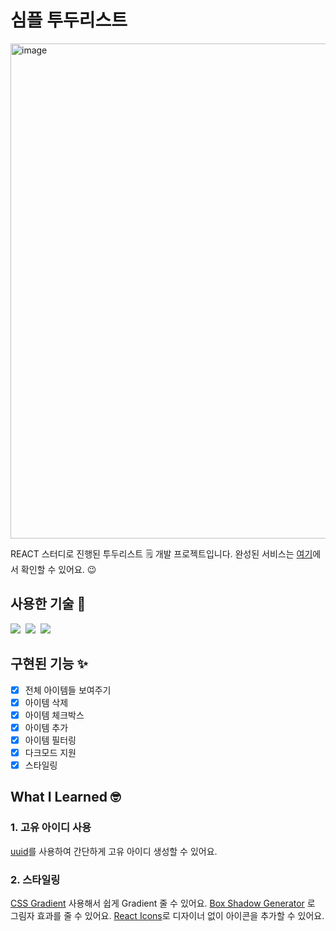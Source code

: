 # 심플 투두리스트 
<img width="792" alt="image" src="https://user-images.githubusercontent.com/119949731/235279964-4c45ba46-f6d5-4d82-9888-d8098ea5620d.png">

REACT 스터디로 진행된 투두리스트 🗒️ 개발 프로젝트입니다.
완성된 서비스는 [여기](https://clairepaek.github.io/TodoList/)에서 확인할 수 있어요. 😉

## 사용한 기술 🔧
<img src="https://img.shields.io/badge/React-61DAFB?style=flat&logo=React&logoColor=white"/>&#160;
<img src="https://img.shields.io/badge/PostCSS-DD3A0A?style=flat&logo=CSS3&logoColor=white"/>&#160;
<img src="https://img.shields.io/badge/JavaScript-F7DF1E?style=flat&logo=JavaScript&logoColor=white"/>&#160;

## 구현된 기능 ✨

- [x] 전체 아이템들 보여주기
- [x] 아이템 삭제
- [x] 아이템 체크박스
- [x] 아이템 추가
- [x] 아이템 필터링
- [x] 다크모드 지원
- [x] 스타일링

## What I Learned 🤓

### 1. 고유 아이디 사용

[uuid](https://www.npmjs.com/package/uuid)를 사용하여 간단하게 고유 아이디 생성할 수 있어요.

### 2. 스타일링

[CSS Gradient](https://cssgradient.io/) 사용해서 쉽게 Gradient 줄 수 있어요.
[Box Shadow Generator](https://cssgenerator.org/box-shadow-css-generator.html) 로 그림자 효과를 줄 수 있어요.
[React Icons](https://react-icons.github.io/react-icons/)로 디자이너 없이 아이콘을 추가할 수 있어요.
